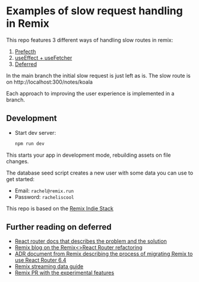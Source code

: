# Examples of slow request handling in Remix

This repo features 3 different ways of handling slow routes in remix:

1. [Prefecth](https://github.com/remixcph/deferred-demo/pull/1/files)
2. [useEffect + useFetcher](https://github.com/remixcph/deferred-demo/pull/2/files)
3. [Deferred](https://github.com/remixcph/deferred-demo/pull/3/files)

In the main branch the initial slow request is just left as is.
The slow route is on http://localhost:300/notes/koala

Each approach to improving the user experience is implemented in a branch.

## Development

- Start dev server:

  ```sh
  npm run dev
  ```

This starts your app in development mode, rebuilding assets on file changes.

The database seed script creates a new user with some data you can use to get started:

- Email: `rachel@remix.run`
- Password: `racheliscool`

This repo is based on the [Remix Indie Stack](https://github.com/remix-run/indie-stack)

## Further reading on deferred

- [React router docs that describes the problem and the solution](https://beta.reactrouter.com/en/main/guides/deferred)
- [Remix blog on the Remix<>React Router refactoring](https://remix.run/blog/remixing-react-router)
- [ADR document from Remix describing the process of migrating Remix to use React Router 6.4](https://github.com/remix-run/remix/blob/main/decisions/0007-remix-on-react-router-6-4-0.md)
- [Remix streaming data guide](https://github.com/remix-run/remix/blob/cbec20ee92cad1bb0e2eebff8bbf3c20454dd2c8/docs/guides/streaming.md)
- [Remix PR with the experimental features](https://github.com/remix-run/remix/pull/3434)

